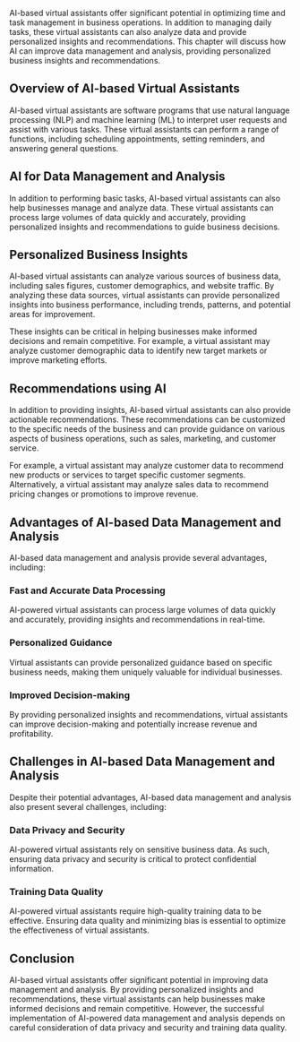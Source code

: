 
AI-based virtual assistants offer significant potential in optimizing time and task management in business operations. In addition to managing daily tasks, these virtual assistants can also analyze data and provide personalized insights and recommendations. This chapter will discuss how AI can improve data management and analysis, providing personalized business insights and recommendations.

Overview of AI-based Virtual Assistants
---------------------------------------

AI-based virtual assistants are software programs that use natural language processing (NLP) and machine learning (ML) to interpret user requests and assist with various tasks. These virtual assistants can perform a range of functions, including scheduling appointments, setting reminders, and answering general questions.

AI for Data Management and Analysis
-----------------------------------

In addition to performing basic tasks, AI-based virtual assistants can also help businesses manage and analyze data. These virtual assistants can process large volumes of data quickly and accurately, providing personalized insights and recommendations to guide business decisions.

Personalized Business Insights
------------------------------

AI-based virtual assistants can analyze various sources of business data, including sales figures, customer demographics, and website traffic. By analyzing these data sources, virtual assistants can provide personalized insights into business performance, including trends, patterns, and potential areas for improvement.

These insights can be critical in helping businesses make informed decisions and remain competitive. For example, a virtual assistant may analyze customer demographic data to identify new target markets or improve marketing efforts.

Recommendations using AI
------------------------

In addition to providing insights, AI-based virtual assistants can also provide actionable recommendations. These recommendations can be customized to the specific needs of the business and can provide guidance on various aspects of business operations, such as sales, marketing, and customer service.

For example, a virtual assistant may analyze customer data to recommend new products or services to target specific customer segments. Alternatively, a virtual assistant may analyze sales data to recommend pricing changes or promotions to improve revenue.

Advantages of AI-based Data Management and Analysis
---------------------------------------------------

AI-based data management and analysis provide several advantages, including:

### Fast and Accurate Data Processing

AI-powered virtual assistants can process large volumes of data quickly and accurately, providing insights and recommendations in real-time.

### Personalized Guidance

Virtual assistants can provide personalized guidance based on specific business needs, making them uniquely valuable for individual businesses.

### Improved Decision-making

By providing personalized insights and recommendations, virtual assistants can improve decision-making and potentially increase revenue and profitability.

Challenges in AI-based Data Management and Analysis
---------------------------------------------------

Despite their potential advantages, AI-based data management and analysis also present several challenges, including:

### Data Privacy and Security

AI-powered virtual assistants rely on sensitive business data. As such, ensuring data privacy and security is critical to protect confidential information.

### Training Data Quality

AI-powered virtual assistants require high-quality training data to be effective. Ensuring data quality and minimizing bias is essential to optimize the effectiveness of virtual assistants.

Conclusion
----------

AI-based virtual assistants offer significant potential in improving data management and analysis. By providing personalized insights and recommendations, these virtual assistants can help businesses make informed decisions and remain competitive. However, the successful implementation of AI-powered data management and analysis depends on careful consideration of data privacy and security and training data quality.
